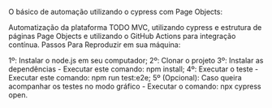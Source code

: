 O básico de automação utilizando o cypress com Page Objects:

Automatização da plataforma TODO MVC, utilizando cypress e estrutura de páginas Page Objects e utilizando o GitHub Actions para integração contínua.
Passos Para Reproduzir em sua máquina:

1º: Instalar o node.js em seu computador;
2º: Clonar o projeto
3º: Instalar as dependências - Executar este comando: npm install;
4º: Executar o teste - Executar este comando: npm run test:e2e;
5º (Opcional): Caso queira acompanhar os testes no modo gráfico - Executar o comando: npx cypress open.